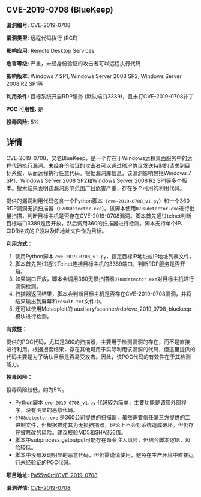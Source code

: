 ## CVE-2019-0708 (BlueKeep)

**漏洞编号:** CVE-2019-0708

**漏洞类型:** 远程代码执行 (RCE)

**影响应用:** Remote Desktop Services

**危害等级:** 严重，未经身份验证的攻击者可以远程执行代码

**影响版本:** Windows 7 SP1, Windows Server 2008 SP2, Windows Server 2008 R2 SP1等

**利用条件:** 目标系统开启RDP服务 (默认端口3389)，且未打CVE-2019-0708补丁

**POC 可用性:** 是

**投毒风险:** 5%

## 详情

CVE-2019-0708，又名BlueKeep，是一个存在于Windows远程桌面服务中的远程代码执行漏洞。未经身份验证的攻击者可以通过RDP协议发送特制的请求到目标系统，从而远程执行任意代码。根据漏洞库信息，该漏洞影响包括Windows 7 SP1、Windows Server 2008 SP2和Windows Server 2008 R2 SP1等多个版本。搜索结果表明该漏洞影响范围广且危害严重，存在多个可用的利用代码。

提供的漏洞利用代码包含一个Python脚本（`cve-2019-0708_v1.py`）和一个360 RDP漏洞无损扫描器（`0708detector.exe`）。该脚本使用`0708detector.exe`进行批量扫描，判断目标主机是否存在CVE-2019-0708漏洞。脚本首先通过telnet判断目标端口3389是否开放，然后调用360的扫描器进行检测。脚本支持单个IP、CIDR格式的IP段以及IP地址文件作为目标。

**利用方式：**

1.  使用Python脚本 `cve-2019-0708_v1.py`，指定目标IP地址或IP地址列表文件。
2.  脚本首先尝试通过Telnet连接目标主机的3389端口，判断RDP服务是否开启。
3.  如果端口开放，脚本会调用360无损扫描器`0708detector.exe`对目标主机进行漏洞检测。
4.  扫描器返回结果，脚本会判断目标主机是否存在CVE-2019-0708漏洞，并将结果输出到屏幕和`result.txt`文件中。
5.  还可以使用Metasploit的 auxiliary/scanner/rdp/cve_2019_0708_bluekeep 模块进行检测。

**有效性：**

提供的POC代码，尤其是360的扫描器，主要用于检测漏洞的存在，而不是直接进行利用。根据搜索结果，存在其他可用于实际利用该漏洞的代码，但这里提供的代码主要是为了确认目标是否易受攻击。因此，该POC代码的有效性在于其检测能力。

**投毒风险：**

投毒风险较低，约为5%。

*   Python脚本 `cve-2019-0708_v1.py` 代码较为简单，主要功能是调用外部程序，没有明显的恶意代码。
*   `0708detector.exe` 是360公司提供的扫描器，虽然需要信任第三方提供的二进制文件，但根据描述其为无损扫描器，理论上不会对系统造成破坏。但仍存在被篡改的风险。建议校验MD5和SHA256值。
*   脚本中subprocess.getoutput可能存在命令注入风险，但结合脚本逻辑，风险较低。
*   脚本中没有发现明显的恶意代码，但仍需谨慎使用，避免在生产环境中直接运行未经验证的POC代码。

**项目地址:** [Pa55w0rd/CVE-2019-0708](https://github.com/Pa55w0rd/CVE-2019-0708)

**漏洞详情:** [CVE-2019-0708](https://nvd.nist.gov/vuln/detail/CVE-2019-0708)